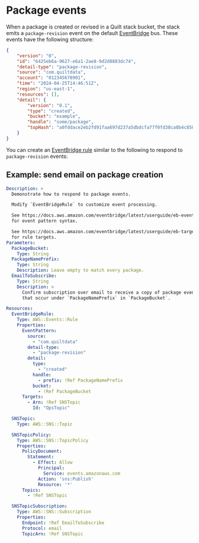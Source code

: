 # Package events

When a package is created or revised in a Quilt stack bucket,
the stack emits a `package-revision` event on the default
[EventBridge](https://docs.aws.amazon.com/eventbridge/latest/userguide/eb-what-is.html) bus.
These events have the following structure:

```json
{
    "version": "0",
    "id": "6425eb6a-9627-e6a1-2ae8-9d2d8883dc74",
    "detail-type": "package-revision",
    "source": "com.quiltdata",
    "account": "012345678901",
    "time": "2024-04-25T14:46:51Z",
    "region": "us-east-1",
    "resources": [],
    "detail": {
        "version": "0.1",
        "type": "created",
        "bucket": "example",
        "handle": "some/package",
        "topHash": "a0fddace2eb2fd91faa697d237a5dbdcfa77f0fd38ca8b4c850dbd93d142ee69"
    }
}
```

You can create an
[EventBridge rule](https://docs.aws.amazon.com/eventbridge/latest/userguide/eb-rules.html)
similar to the following to respond to `package-revision` events:

## Example: send email on package creation

```yaml
Description: >
  Demonstrate how to respond to package events.

  Modify `EventBridgeRule` to customize event processing.

  See https://docs.aws.amazon.com/eventbridge/latest/userguide/eb-event-patterns.html
  for event pattern syntax.

  See https://docs.aws.amazon.com/eventbridge/latest/userguide/eb-targets.html
  for rule targets.
Parameters:
  PackageBucket:
    Type: String
  PackageNamePrefix:
    Type: String
    Description: Leave empty to match every package.
  EmailToSubscribe:
    Type: String
    Description: >
      Confirm subscription over email to receive a copy of package events
      that occur under `PackageNamePrefix` in `PackageBucket`.

Resources:
  EventBridgeRule:
    Type: AWS::Events::Rule
    Properties:
      EventPattern:
        source:
          - "com.quiltdata"
        detail-type:
          - "package-revision"
        detail:
          type:
            - "created"
          handle:
            - prefix: !Ref PackageNamePrefix
          bucket:
            - !Ref PackageBucket
      Targets:
        - Arn: !Ref SNSTopic
          Id: "OpsTopic"

  SNSTopic:
    Type: AWS::SNS::Topic

  SNSTopicPolicy:
    Type: AWS::SNS::TopicPolicy
    Properties:
      PolicyDocument:
        Statement:
          - Effect: Allow
            Principal:
              Service: events.amazonaws.com
            Action: 'sns:Publish'
            Resource: '*'
      Topics:
        - !Ref SNSTopic

  SNSTopicSubscription:
    Type: AWS::SNS::Subscription
    Properties:
      Endpoint: !Ref EmailToSubscribe
      Protocol: email
      TopicArn: !Ref SNSTopic
```
